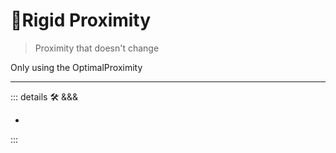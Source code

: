 # 🔻<via>Rigid Proximity</via>

> Proximity that doesn't change

Only using the OptimalProximity

---

<!-- =================================================== -->
<!-- =================================================== -->
<!-- =================================================== -->
<!-- =================================================== -->
<!-- =================================================== -->
::: details 🛠 <dev>&&&</dev>

-

:::
